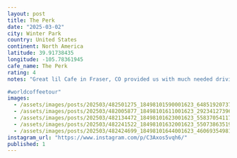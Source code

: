 ```yaml
---
layout: post
title: The Perk
date: "2025-03-02"
city: Winter Park
country: United States
continent: North America
latitude: 39.91738435
longitude: -105.78361945
cafe_name: The Perk
rating: 4
notes: "Great lil Cafe in Fraser, CO provided us with much needed driving fuel for the day.

#worldcoffeetour"
images:
  - /assets/images/posts/202503/482501275_18498101590001623_6485192073703048621_n_18072547882762569.jpg
  - /assets/images/posts/202503/482005877_18498101611001623_2923412739631463637_n_17879375370256240.jpg
  - /assets/images/posts/202503/482134472_18498101623001623_5583705411710045094_n_18001031519743082.jpg
  - /assets/images/posts/202503/482241522_18498101632001623_5507386351974174183_n_18074002471747164.jpg
  - /assets/images/posts/202503/482424699_18498101644001623_460693549813387918_n_18025773185379510.jpg
instagram_url: "https://www.instagram.com/p/C3Axos5vqh6/"
published: 1
---
```

